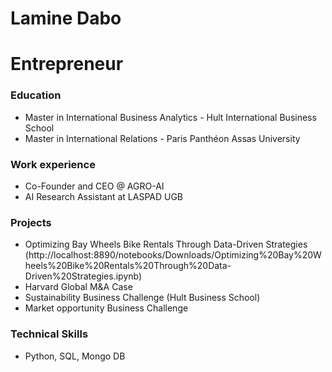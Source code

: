 # Lamine Dabo

# Entrepreneur

### Education
- Master in International Business Analytics - Hult International Business School
- Master in International Relations - Paris Panthéon Assas University

### Work experience
- Co-Founder and CEO @ AGRO-AI
- AI Research Assistant at LASPAD UGB

### Projects
- Optimizing Bay Wheels Bike Rentals Through Data-Driven Strategies (http://localhost:8890/notebooks/Downloads/Optimizing%20Bay%20Wheels%20Bike%20Rentals%20Through%20Data-Driven%20Strategies.ipynb)
- Harvard Global M&A Case 
- Sustainability Business Challenge (Hult Business School)
- Market opportunity Business Challenge

### Technical Skills
- Python, SQL, Mongo DB
